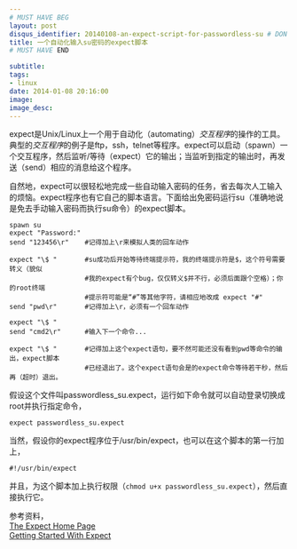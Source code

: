 ```yaml
---
# MUST HAVE BEG
layout: post
disqus_identifier: 20140108-an-expect-script-for-passwordless-su # DON'T CHANGE THE VALUE ONCE SET
title: 一个自动化输入su密码的expect脚本
# MUST HAVE END

subtitle:
tags: 
- linux
date: 2014-01-08 20:16:00
image:
image_desc:
---
```


expect是Unix/Linux上一个用于自动化（automating）*交互程序*的操作的工具。典型的*交互程序*的例子是ftp，ssh，telnet等程序。expect可以启动（spawn）一个交互程序，然后监听/等待（expect）它的输出；当监听到指定的输出时，再发送（send）相应的消息给这个程序。

自然地，expect可以很轻松地完成一些自动输入密码的任务，省去每次人工输入的烦恼。expect程序也有它自己的脚本语言。下面给出免密码运行su（准确地说是免去手动输入密码而执行su命令）的expect脚本。

<pre class="line-numbers"><code class="language-bash">spawn su
expect "Password:"
send "123456\r"    #记得加上\r来模拟人类的回车动作

expect "\$ "       #su成功后开始等待终端提示符，我的终端提示符是$，这个符号需要转义（貌似
                   #我的expect有个bug，仅仅转义$并不行，必须后面跟个空格）；你的root终端
                   #提示符可能是“#”等其他字符，请相应地改成 expect "#"
send "pwd\r"       #记得加上\r，必须有一个回车动作

expect "\$ "
send "cmd2\r"      #输入下一个命令...

expect "\$ "       #记得加上这个expect语句，要不然可能还没有看到pwd等命令的输出，expect脚本
                   #已经退出了。这个expect语句会是的expect命令等待若干秒，然后再（超时）退出。
</code></pre>

假设这个文件叫passwordless_su.expect，运行如下命令就可以自动登录切换成root并执行指定命令，

	expect passwordless_su.expect

当然，假设你的expect程序位于/usr/bin/expect，也可以在这个脚本的第一行加上，

<pre><code class="language-bash">#!/usr/bin/expect
</code></pre>
	
并且，为这个脚本加上执行权限（`chmod u+x passwordless_su.expect`），然后直接执行它。

参考资料，    
[The Expect Home Page](http://expect.sourceforge.net)    
[Getting Started With Expect](http://oreilly.com/catalog/expect/chapter/ch03.html)